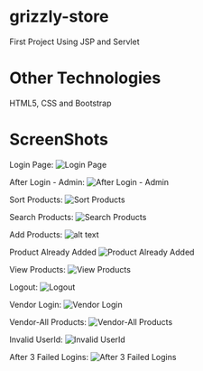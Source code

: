 # grizzly-store

First Project Using JSP and Servlet

# Other Technologies
HTML5, CSS and Bootstrap

# ScreenShots

Login Page:
![Login Page](https://github.com/abhishek77774/grizzly-store/blob/master/GrizzlyStore/WebContent/Web%20ScreenShots/1Login%20Page.png)


After Login - Admin:
![After Login - Admin](https://github.com/abhishek77774/grizzly-store/blob/master/GrizzlyStore/WebContent/Web%20ScreenShots/2ListProducts.png)


Sort Products:
![Sort Products](https://github.com/abhishek77774/grizzly-store/blob/master/GrizzlyStore/WebContent/Web%20ScreenShots/3SortProducts.png)


Search Products:
![Search Products](https://github.com/abhishek77774/grizzly-store/blob/master/GrizzlyStore/WebContent/Web%20ScreenShots/4SearchProducts.png)


Add Products:
![alt text](https://github.com/abhishek77774/grizzly-store/blob/master/GrizzlyStore/WebContent/Web%20ScreenShots/5AddProduct.png)


Product Already Added
![Product Already Added](https://github.com/abhishek77774/grizzly-store/blob/master/GrizzlyStore/WebContent/Web%20ScreenShots/6ErrorOnAlreadyAdded.png)


View Products:
![View Products](https://github.com/abhishek77774/grizzly-store/blob/master/GrizzlyStore/WebContent/Web%20ScreenShots/7ViewProduct.png)


Logout:
![Logout](https://github.com/abhishek77774/grizzly-store/blob/master/GrizzlyStore/WebContent/Web%20ScreenShots/8Logout.png)


Vendor Login:
![Vendor Login](https://github.com/abhishek77774/grizzly-store/blob/master/GrizzlyStore/WebContent/Web%20ScreenShots/9VendorLogin.png)


Vendor-All Products:
![Vendor-All Products](https://github.com/abhishek77774/grizzly-store/blob/master/GrizzlyStore/WebContent/Web%20ScreenShots/10Vendor-ListandAddProducts.png)


Invalid UserId:
![Invalid UserId](https://github.com/abhishek77774/grizzly-store/blob/master/GrizzlyStore/WebContent/Web%20ScreenShots/12%20Invalid%20Login%20ID.png)


After 3 Failed Logins:
![After 3 Failed Logins](https://github.com/abhishek77774/grizzly-store/blob/master/GrizzlyStore/WebContent/Web%20ScreenShots/14%20After%203%20Failed%20Login%20Attempt.png)
